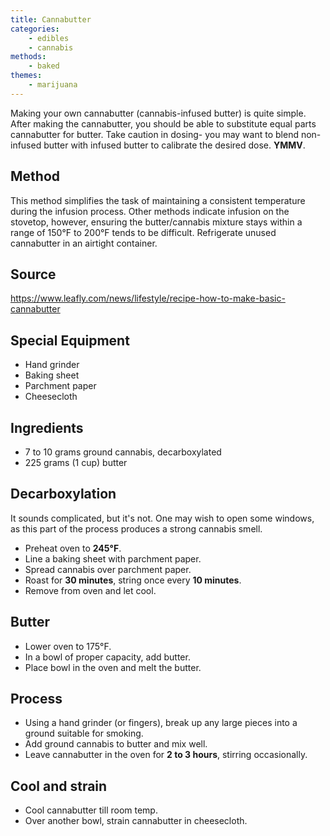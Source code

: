 ```yaml
---
title: Cannabutter
categories: 
    - edibles
    - cannabis
methods:
    - baked
themes:
    - marijuana
---
```


Making your own cannabutter (cannabis-infused butter) is quite simple.
After making the cannabutter, you should be able to substitute equal
parts cannabutter for butter. Take caution in dosing- you may want to
blend non-infused butter with infused butter to calibrate the desired
dose. **YMMV**.

## Method

This method simplifies the task of maintaining a consistent temperature
during the infusion process. Other methods indicate infusion on the
stovetop, however, ensuring the butter/cannabis mixture stays within a
range of 150°F to 200°F tends to be difficult. Refrigerate unused
cannabutter in an airtight container.

## Source
https://www.leafly.com/news/lifestyle/recipe-how-to-make-basic-cannabutter

## Special Equipment

-   Hand grinder
-   Baking sheet
-   Parchment paper
-   Cheesecloth

## Ingredients

-   7 to 10 grams ground cannabis, decarboxylated
-   225 grams (1 cup) butter

## Decarboxylation

It sounds complicated, but it's not. One may wish to open some windows,
as this part of the process produces a strong cannabis smell.

-   Preheat oven to **245°F**.
-   Line a baking sheet with parchment paper.
-   Spread cannabis over parchment paper.
-   Roast for **30 minutes**, string once every **10 minutes**.
-   Remove from oven and let cool.

## Butter

-   Lower oven to 175°F.
-   In a bowl of proper capacity, add butter.
-   Place bowl in the oven and melt the butter.

## Process

-   Using a hand grinder (or fingers), break up any large pieces into a
    ground suitable for smoking.
-   Add ground cannabis to butter and mix well.
-   Leave cannabutter in the oven for **2 to 3 hours**, stirring
    occasionally.

## Cool and strain

-   Cool cannabutter till room temp.
-   Over another bowl, strain cannabutter in cheesecloth.

